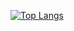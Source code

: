 
[![Top Langs](https://github-readme-stats-sigma-five.vercel.app/api/top-langs/?username=FelipeTakiguchi)](https://github.com/anuraghazra/github-readme-stats)
